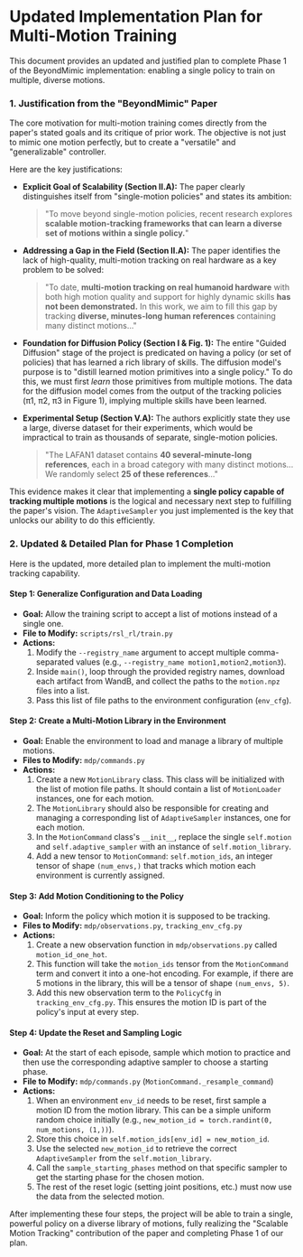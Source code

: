 # Updated Implementation Plan for Multi-Motion Training

This document provides an updated and justified plan to complete Phase 1 of the BeyondMimic implementation: enabling a single policy to train on multiple, diverse motions.

### 1. Justification from the "BeyondMimic" Paper

The core motivation for multi-motion training comes directly from the paper's stated goals and its critique of prior work. The objective is not just to mimic one motion perfectly, but to create a "versatile" and "generalizable" controller.

Here are the key justifications:

*   **Explicit Goal of Scalability (Section II.A):** The paper clearly distinguishes itself from "single-motion policies" and states its ambition:
    > "To move beyond single-motion policies, recent research explores **scalable motion-tracking frameworks that can learn a diverse set of motions within a single policy.**"

*   **Addressing a Gap in the Field (Section II.A):** The paper identifies the lack of high-quality, multi-motion tracking on real hardware as a key problem to be solved:
    > "To date, **multi-motion tracking on real humanoid hardware** with both high motion quality and support for highly dynamic skills **has not been demonstrated.** In this work, we aim to fill this gap by tracking **diverse, minutes-long human references** containing many distinct motions..."

*   **Foundation for Diffusion Policy (Section I & Fig. 1):** The entire "Guided Diffusion" stage of the project is predicated on having a policy (or set of policies) that has learned a rich library of skills. The diffusion model's purpose is to "distill learned motion primitives into a single policy." To do this, we must first *learn* those primitives from multiple motions. The data for the diffusion model comes from the output of the tracking policies (π1, π2, π3 in Figure 1), implying multiple skills have been learned.

*   **Experimental Setup (Section V.A):** The authors explicitly state they use a large, diverse dataset for their experiments, which would be impractical to train as thousands of separate, single-motion policies.
    > "The LAFAN1 dataset contains **40 several-minute-long references**, each in a broad category with many distinct motions... We randomly select **25 of these references**..."

This evidence makes it clear that implementing a **single policy capable of tracking multiple motions** is the logical and necessary next step to fulfilling the paper's vision. The `AdaptiveSampler` you just implemented is the key that unlocks our ability to do this efficiently.

### 2. Updated & Detailed Plan for Phase 1 Completion

Here is the updated, more detailed plan to implement the multi-motion tracking capability.

#### **Step 1: Generalize Configuration and Data Loading**

*   **Goal:** Allow the training script to accept a list of motions instead of a single one.
*   **File to Modify:** `scripts/rsl_rl/train.py`
*   **Actions:**
    1.  Modify the `--registry_name` argument to accept multiple comma-separated values (e.g., `--registry_name motion1,motion2,motion3`).
    2.  Inside `main()`, loop through the provided registry names, download each artifact from WandB, and collect the paths to the `motion.npz` files into a list.
    3.  Pass this list of file paths to the environment configuration (`env_cfg`).

#### **Step 2: Create a Multi-Motion Library in the Environment**

*   **Goal:** Enable the environment to load and manage a library of multiple motions.
*   **Files to Modify:** `mdp/commands.py`
*   **Actions:**
    1.  Create a new `MotionLibrary` class. This class will be initialized with the list of motion file paths. It should contain a list of `MotionLoader` instances, one for each motion.
    2.  The `MotionLibrary` should also be responsible for creating and managing a corresponding list of `AdaptiveSampler` instances, one for each motion.
    3.  In the `MotionCommand` class's `__init__`, replace the single `self.motion` and `self.adaptive_sampler` with an instance of `self.motion_library`.
    4.  Add a new tensor to `MotionCommand`: `self.motion_ids`, an integer tensor of shape `(num_envs,)` that tracks which motion each environment is currently assigned.

#### **Step 3: Add Motion Conditioning to the Policy**

*   **Goal:** Inform the policy which motion it is supposed to be tracking.
*   **Files to Modify:** `mdp/observations.py`, `tracking_env_cfg.py`
*   **Actions:**
    1.  Create a new observation function in `mdp/observations.py` called `motion_id_one_hot`.
    2.  This function will take the `motion_ids` tensor from the `MotionCommand` term and convert it into a one-hot encoding. For example, if there are 5 motions in the library, this will be a tensor of shape `(num_envs, 5)`.
    3.  Add this new observation term to the `PolicyCfg` in `tracking_env_cfg.py`. This ensures the motion ID is part of the policy's input at every step.

#### **Step 4: Update the Reset and Sampling Logic**

*   **Goal:** At the start of each episode, sample which motion to practice and then use the corresponding adaptive sampler to choose a starting phase.
*   **File to Modify:** `mdp/commands.py` (`MotionCommand._resample_command`)
*   **Actions:**
    1.  When an environment `env_id` needs to be reset, first sample a motion ID from the motion library. This can be a simple uniform random choice initially (e.g., `new_motion_id = torch.randint(0, num_motions, (1,))`).
    2.  Store this choice in `self.motion_ids[env_id] = new_motion_id`.
    3.  Use the selected `new_motion_id` to retrieve the correct `AdaptiveSampler` from the `self.motion_library`.
    4.  Call the `sample_starting_phases` method on that specific sampler to get the starting phase for the chosen motion.
    5.  The rest of the reset logic (setting joint positions, etc.) must now use the data from the selected motion.

After implementing these four steps, the project will be able to train a single, powerful policy on a diverse library of motions, fully realizing the "Scalable Motion Tracking" contribution of the paper and completing Phase 1 of our plan.
